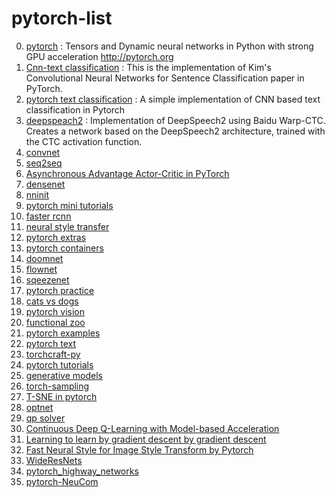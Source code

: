 # pytorch-list

0. [pytorch](https://github.com/pytorch/pytorch) : Tensors and Dynamic neural networks in Python with strong GPU acceleration http://pytorch.org  
1. [Cnn-text classification](https://github.com/Shawn1993/cnn-text-classification-pytorch) : This is the implementation of Kim's Convolutional Neural Networks for Sentence Classification paper in PyTorch.  
2. [pytorch text classification](https://github.com/xiayandi/Pytorch_text_classification) : A simple implementation of CNN based text classification in Pytorch  
3. [deepspeach2](https://github.com/SeanNaren/deepspeech.pytorch) : Implementation of DeepSpeech2 using Baidu Warp-CTC. Creates a network based on the DeepSpeech2 architecture, trained with the CTC activation function.  
4. [convnet](https://github.com/eladhoffer/convNet.pytorch)
5. [seq2seq](https://github.com/MaximumEntropy/Seq2Seq-PyTorch)
6. [Asynchronous Advantage Actor-Critic in PyTorch](https://github.com/rarilurelo/pytorch_a3c)
7. [densenet](https://github.com/bamos/densenet.pytorch)
8. [nninit](https://github.com/alykhantejani/nninit)
9. [pytorch mini tutorials](https://github.com/vinhkhuc/PyTorch-Mini-Tutorials)
10. [faster rcnn](https://github.com/longcw/faster_rcnn_pytorch)
11. [neural style transfer](https://github.com/alexis-jacq/Pytorch-Tutorials)
12. [pytorch extras](https://github.com/mrdrozdov/pytorch-extras)
13. [pytorch containers](https://github.com/amdegroot/pytorch-containers)
14. [doomnet](https://github.com/akolishchak/doom-net-pytorch)
15. [flownet](https://github.com/ClementPinard/FlowNetPytorch)
16. [sqeezenet](https://github.com/gsp-27/pytorch_Squeezenet)
17. [pytorch practice](https://github.com/napsternxg/pytorch-practice)
18. [cats vs dogs](https://github.com/desimone/pytorch-cat-vs-dogs)
19. [pytorch vision](https://github.com/pytorch/vision)
20. [functional zoo](https://github.com/szagoruyko/functional-zoo)
21. [pytorch examples](https://github.com/pytorch/examples) 
22. [pytorch text](https://github.com/pytorch/text)
23. [torchcraft-py](https://github.com/deepcraft/torchcraft-py)
24. [pytorch tutorials](https://github.com/pytorch/tutorials)
25. [generative models](https://github.com/wiseodd/generative-models)
26. [torch-sampling](https://github.com/ncullen93/torchsample)
27. [T-SNE in pytorch](https://github.com/cemoody/topicsne)
28. [optnet](https://github.com/locuslab/optnet)
29. [qp solver](https://github.com/locuslab/qpth)
30. [Continuous Deep Q-Learning with Model-based Acceleration ](https://github.com/ikostrikov/pytorch-naf)
31. [Learning to learn by gradient descent by gradient descent](https://github.com/ikostrikov/pytorch-meta-optimizer)
32. [Fast Neural Style for Image Style Transform by Pytorch](https://github.com/bengxy/FastNeuralStyle)
33. [WideResNets](https://github.com/xternalz/WideResNet-pytorch)
34. [pytorch_highway_networks](https://github.com/c0nn3r/pytorch_highway_networks)
35. [pytorch-NeuCom](https://github.com/ypxie/pytorch-NeuCom)

